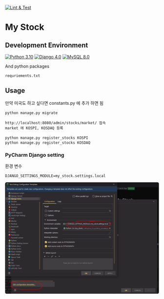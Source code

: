 [![Lint & Test](https://github.com/sanggi-wjg/my_stock/actions/workflows/django_ci.yml/badge.svg)](https://github.com/sanggi-wjg/my_stock/actions/workflows/django_ci.yml)

# My Stock

## Development Environment
[![Python 3.10](https://img.shields.io/badge/Python-3.10-blue.svg)](https://www.python.org/downloads/release/python-3102/)
[![Django 4.0](https://img.shields.io/badge/Django-4.0-blue.svg)](https://docs.djangoproject.com/ko/4.0/)
[![MySQL 8.0](https://img.shields.io/badge/MySQL-8.0-blue.svg)]()

And python packages
```shell
requriements.txt
```

## Usage
만약 미국도 하고 싶다면 constants.py 에 추가 하면 됨
```shell
python manage.py migrate

http://localhost:8080/admin/stocks/market/ 접속
market 에 KOSPI, KOSDAQ 등록

python manage.py register_stocks KOSPI
python manage.py register_stocks KOSDAQ
```

### PyCharm Django setting 
환경 변수
```shell
DJANGO_SETTINGS_MODULE=my_stock.settings.local
```

![](docs/docs-1.png)